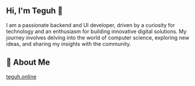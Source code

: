 ## Hi, I'm Teguh 👋

I am a passionate backend and UI developer, driven by a curiosity for technology and an enthusiasm for building innovative digital solutions. My journey involves delving into the world of computer science, exploring new ideas, and sharing my insights with the community.

## 🚀 About Me
[teguh.online](https://www.teguh.online)
